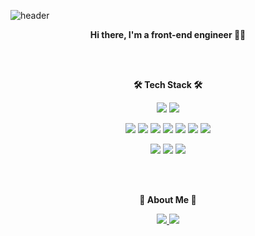 <!-- ![header](https://capsule-render.vercel.app/api?type=waving&color=FF8A65&height=300&section=header&text=SiyeonCho&fontSize=70&fontColor=212121) -->
![header](https://capsule-render.vercel.app/api?type=waving&color=auto&height=300&section=header&text=SiyeonCho&fontSize=70)
<p align='center'> <strong> Hi there, I'm a front-end engineer 👋😃 </strong> </p>
<br>
<br>
<p align='center'> <strong> 🛠 Tech Stack 🛠</strong> </p>
<p align='center'>
  <img src="https://img.shields.io/badge/Python-A8B9CC?style=flat-square&logo=Python&logoColor=white"/> 
  <img src="https://img.shields.io/badge/Java-007396?style=flat-square&logo=Java&logoColor=white"/>
 </p>
 <p align='center'>
  <img src="https://img.shields.io/badge/JavaScript-F7DF1E?style=flat-square&logo=Javascript&logoColor=white"/>
  <img src="https://img.shields.io/badge/TypeScript-3178C6?style=flat-square&logo=TypeScript&logoColor=white"/>
  <img src="https://img.shields.io/badge/CSS-F43059?style=flat-square&logo=CSS3&logoColor=white"/>
  <img src="https://img.shields.io/badge/HTML-E34F26?style=flat-square&logo=HTML5&logoColor=white"/>
  <img src="https://img.shields.io/badge/Vue-4FC08D?style=flat-square&logo=Vue.js&logoColor=white"/>
  <img src="https://img.shields.io/badge/React-FA7343?style=flat-square&logo=React&logoColor=white"/>
  <img src="https://img.shields.io/badge/styled components-61DAFB?style=flat-square&logo=styled-components&logoColor=white"/>
</p>
<p align='center'>
  <img src="https://img.shields.io/badge/Docker-2496ED?style=flat-square&logo=Docker&logoColor=white"/> 
  <img src="https://img.shields.io/badge/Kubernetes-326CE5?style=flat-square&logo=Kubernetes&logoColor=white"/> 
  <img src="https://img.shields.io/badge/Jenkins-D24939?style=flat-square&logo=Jenkins&logoColor=white"/> 
</p>
<br>
<br>
<p align='center'> <strong> 🐰 About Me 🐰</strong> </p>
<p align='center'>
  <a href="mailto:chosiyeonn@gmail.com" target="_blank"><img src="https://img.shields.io/badge/Gmail-EA4335?style=flat-square&logo=Gmail&logoColor=white"/>
<a href="https://ye0nn.tistory.com" target="_blank"><img src="https://img.shields.io/badge/Tistory-262261?style=flat-square&logo=Gmail&logoColor=white"/>

</p>


<!-- ![Siyeon's github stats](https://github-readme-stats.vercel.app/api?username=CHOSIYEON&show_icons=true&theme=radical) -->

<!--
**CHOSIYEON/CHOSIYEON** is a ✨ _special_ ✨ repository because its `README.md` (this file) appears on your GitHub profile.

Here are some ideas to get you started:

- 🔭 I’m currently working on ...
- 🌱 I’m currently learning ...
- 👯 I’m looking to collaborate on ...
- 🤔 I’m looking for help with ...
- 💬 Ask me about ...
- 📫 How to reach me: ...
- 😄 Pronouns: ...
- ⚡ Fun fact: ...
-->

